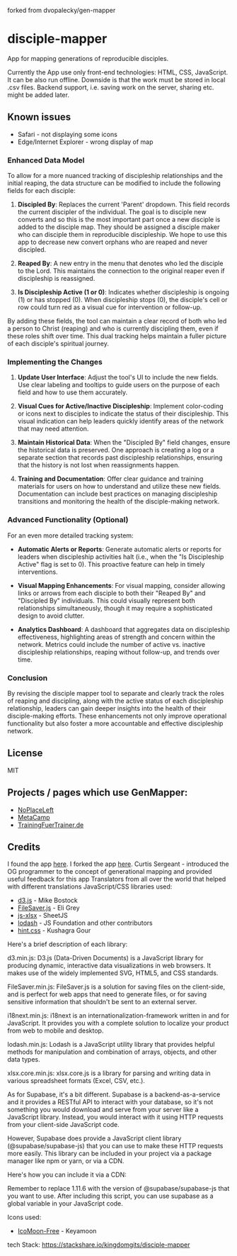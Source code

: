 forked from dvopalecky/gen-mapper
# disciple-mapper
App for mapping generations of reproducible disciples.

Currently the App use only front-end technologies: HTML, CSS, JavaScript.
It can be also run offline. Downside is that the work must be stored in local .csv files.
Backend support, i.e. saving work on the server, sharing etc. might be added later.

## Known issues
* Safari - not displaying some icons
* Edge/Internet Explorer - wrong display of map

### Enhanced Data Model

To allow for a more nuanced tracking of discipleship relationships and the initial reaping, the data structure can be modified to include the following fields for each disciple:

1. **Discipled By**: Replaces the current 'Parent' dropdown. This field records the current discipler of the individual. The goal is to disciple new converts and so this is the most important part once a new disciple is added to the disciple map. They should be assigned a disciple maker who can disciple them in reproducible discipleship. We hope to use this app to decrease new convert orphans who are reaped and never discipled. 

2. **Reaped By**: A new entry in the menu that denotes who led the disciple to the Lord. This maintains the connection to the original reaper even if discipleship is reassigned.

3. **Is Discipleship Active (1 or 0)**: Indicates whether discipleship is ongoing (1) or has stopped (0). When discipleship stops (0), the disciple's cell or row could turn red as a visual cue for intervention or follow-up.

By adding these fields, the tool can maintain a clear record of both who led a person to Christ (reaping) and who is currently discipling them, even if these roles shift over time. This dual tracking helps maintain a fuller picture of each disciple's spiritual journey.

### Implementing the Changes

1. **Update User Interface**: Adjust the tool's UI to include the new fields. Use clear labeling and tooltips to guide users on the purpose of each field and how to use them accurately.

2. **Visual Cues for Active/Inactive Discipleship**: Implement color-coding or icons next to disciples to indicate the status of their discipleship. This visual indication can help leaders quickly identify areas of the network that may need attention.

3. **Maintain Historical Data**: When the "Discipled By" field changes, ensure the historical data is preserved. One approach is creating a log or a separate section that records past discipleship relationships, ensuring that the history is not lost when reassignments happen.

4. **Training and Documentation**: Offer clear guidance and training materials for users on how to understand and utilize these new fields. Documentation can include best practices on managing discipleship transitions and monitoring the health of the disciple-making network.

### Advanced Functionality (Optional)

For an even more detailed tracking system:

- **Automatic Alerts or Reports**: Generate automatic alerts or reports for leaders when discipleship activities halt (i.e., when the "Is Discipleship Active" flag is set to 0). This proactive feature can help in timely interventions.

- **Visual Mapping Enhancements**: For visual mapping, consider allowing links or arrows from each disciple to both their "Reaped By" and "Discipled By" individuals. This could visually represent both relationships simultaneously, though it may require a sophisticated design to avoid clutter.

- **Analytics Dashboard**: A dashboard that aggregates data on discipleship effectiveness, highlighting areas of strength and concern within the network. Metrics could include the number of active vs. inactive discipleship relationships, reaping without follow-up, and trends over time.

### Conclusion

By revising the disciple mapper tool to separate and clearly track the roles of reaping and discipling, along with the active status of each discipleship relationship, leaders can gain deeper insights into the health of their disciple-making efforts. These enhancements not only improve operational functionality but also foster a more accountable and effective discipleship network.


## License
MIT

## Projects / pages which use GenMapper:
* [NoPlaceLeft](http://noplaceleft.net/genmapper/)
* [MetaCamp](https://metacamp.org/generational-mapping-software/)
* [TrainingFuerTrainer.de](https://www.trainingfuertrainer.de/baumzeichner/)

## Credits
I found the app [here](https://dvopalecky.github.io/gen-mapper).
I forked the app [here](). 
Curtis Sergeant - introduced the OG programmer to the concept of generational mapping and
  provided useful feedback for this app
Translators from all over the world that helped with different translations
JavaScript/CSS libraries used:
* [d3.js](https://d3js.org) - Mike Bostock
* [FileSaver.js](https://github.com/eligrey/FileSaver.js) - Eli Grey
* [js-xlsx](https://github.com/SheetJS/js-xlsx) - SheetJS
* [lodash](https://lodash.com) - JS Foundation and other contributors
* [hint.css](https://github.com/chinchang/hint.css/) - Kushagra Gour

Here's a brief description of each library:

d3.min.js: D3.js (Data-Driven Documents) is a JavaScript library for producing dynamic, interactive data visualizations in web browsers. It makes use of the widely implemented SVG, HTML5, and CSS standards.

FileSaver.min.js: FileSaver.js is a solution for saving files on the client-side, and is perfect for web apps that need to generate files, or for saving sensitive information that shouldn't be sent to an external server.

i18next.min.js: i18next is an internationalization-framework written in and for JavaScript. It provides you with a complete solution to localize your product from web to mobile and desktop.

lodash.min.js: Lodash is a JavaScript utility library that provides helpful methods for manipulation and combination of arrays, objects, and other data types.

xlsx.core.min.js: xlsx.core.js is a library for parsing and writing data in various spreadsheet formats (Excel, CSV, etc.).

As for Supabase, it's a bit different. Supabase is a backend-as-a-service and it provides a RESTful API to interact with your database, so it's not something you would download and serve from your server like a JavaScript library. Instead, you would interact with it using HTTP requests from your client-side JavaScript code.

However, Supabase does provide a JavaScript client library (@supabase/supabase-js) that you can use to make these HTTP requests more easily. This library can be included in your project via a package manager like npm or yarn, or via a CDN.

Here's how you can include it via a CDN:

Remember to replace 1.11.6 with the version of @supabase/supabase-js that you want to use. After including this script, you can use supabase as a global variable in your JavaScript code.



Icons used:
* [IcoMoon-Free](https://github.com/Keyamoon/IcoMoon-Free) - Keyamoon

tech Stack:
https://stackshare.io/kingdomgits/disciple-mapper

